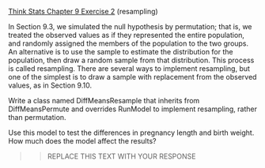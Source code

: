 [Think Stats Chapter 9 Exercise 2](http://greenteapress.com/thinkstats2/html/thinkstats2010.html#toc90) (resampling)

In Section 9.3, we simulated the null hypothesis by permutation; that is, we treated the observed values as if they represented the entire population, and randomly assigned the members of the population to the two groups.
An alternative is to use the sample to estimate the distribution for the population, then draw a random sample from that distribution. This process is called resampling. There are several ways to implement resampling, but one of the simplest is to draw a sample with replacement from the observed values, as in Section 9.10.

Write a class named DiffMeansResample that inherits from DiffMeansPermute and overrides RunModel to implement resampling, rather than permutation.

Use this model to test the differences in pregnancy length and birth weight. How much does the model affect the results?

>>
>> REPLACE THIS TEXT WITH YOUR RESPONSE
>>
>>
